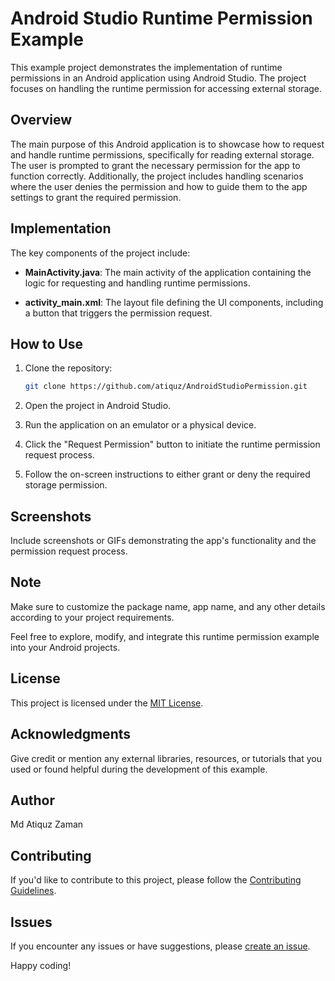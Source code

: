 # Android Studio Runtime Permission Example

This example project demonstrates the implementation of runtime permissions in an Android application using Android Studio. The project focuses on handling the runtime permission for accessing external storage.

## Overview

The main purpose of this Android application is to showcase how to request and handle runtime permissions, specifically for reading external storage. The user is prompted to grant the necessary permission for the app to function correctly. Additionally, the project includes handling scenarios where the user denies the permission and how to guide them to the app settings to grant the required permission.

## Implementation

The key components of the project include:

- **MainActivity.java**: The main activity of the application containing the logic for requesting and handling runtime permissions.

- **activity_main.xml**: The layout file defining the UI components, including a button that triggers the permission request.

## How to Use

1. Clone the repository:

   ```bash
   git clone https://github.com/atiquz/AndroidStudioPermission.git
   ```

2. Open the project in Android Studio.

3. Run the application on an emulator or a physical device.

4. Click the "Request Permission" button to initiate the runtime permission request process.

5. Follow the on-screen instructions to either grant or deny the required storage permission.

## Screenshots

Include screenshots or GIFs demonstrating the app's functionality and the permission request process.

## Note

Make sure to customize the package name, app name, and any other details according to your project requirements.

Feel free to explore, modify, and integrate this runtime permission example into your Android projects.

## License

This project is licensed under the [MIT License](LICENSE).

## Acknowledgments

Give credit or mention any external libraries, resources, or tutorials that you used or found helpful during the development of this example.

## Author

Md Atiquz Zaman

## Contributing

If you'd like to contribute to this project, please follow the [Contributing Guidelines](CONTRIBUTING.md).

## Issues

If you encounter any issues or have suggestions, please [create an issue](https://github.com/atiquz/AndroidStudioPermission.git/issues).

Happy coding!
